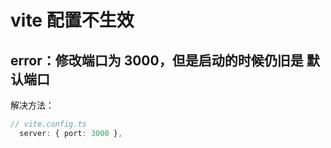# vite 配置不生效

## error：修改端口为 3000，但是启动的时候仍旧是 默认端口

解决方法：

```ts
// vite.config.ts
  server: { port: 3000 },
```

